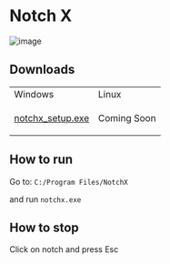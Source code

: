 # Notch X

![image](http://i.ibb.co/6N36DtG/On-Paste-20220131-214200.png)

## Downloads
<table>
<tr>
<td>Windows</td>
<td>Linux</td>
</tr>
<tr>
<td>
  
  [notchx_setup.exe](https://github.com/rug-gui/notchx/releases/download/v0.0.1/notchx_setup.exe)
  
  </td>
<td>Coming Soon</td>
</tr>
</table>

## How to run
Go to: ```C:/Program Files/NotchX```

and run ```notchx.exe```

## How to stop
Click on notch and press Esc
